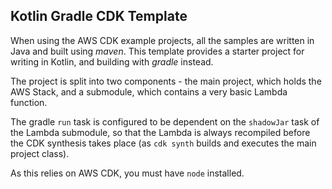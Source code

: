 ## Kotlin Gradle CDK Template

When using the AWS CDK example projects, all the samples are written in Java and built using *maven*. This template
provides a starter project for writing in Kotlin, and building with *gradle* instead.

The project is split into two components - the main project, which holds the AWS Stack, and a submodule, which contains
a very basic Lambda function.

The gradle `run` task is configured to be dependent on the `shadowJar` task of the Lambda submodule, so that the Lambda
is always recompiled before the CDK synthesis takes place (as `cdk synth` builds and executes the main project class).

As this relies on AWS CDK, you must have `node` installed.